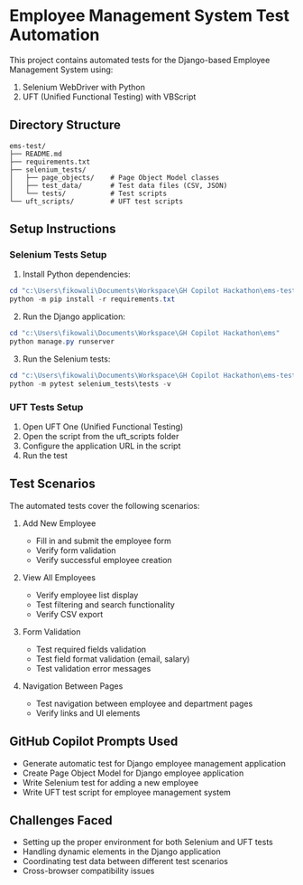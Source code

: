 # Employee Management System Test Automation

This project contains automated tests for the Django-based Employee Management System using:
1. Selenium WebDriver with Python
2. UFT (Unified Functional Testing) with VBScript

## Directory Structure

```
ems-test/
├── README.md
├── requirements.txt
├── selenium_tests/
│   ├── page_objects/    # Page Object Model classes
│   ├── test_data/       # Test data files (CSV, JSON)
│   └── tests/           # Test scripts
└── uft_scripts/         # UFT test scripts
```

## Setup Instructions

### Selenium Tests Setup

1. Install Python dependencies:

```powershell
cd "c:\Users\fikowali\Documents\Workspace\GH Copilot Hackathon\ems-test"
python -m pip install -r requirements.txt
```

2. Run the Django application:

```powershell
cd "c:\Users\fikowali\Documents\Workspace\GH Copilot Hackathon\ems"
python manage.py runserver
```

3. Run the Selenium tests:

```powershell
cd "c:\Users\fikowali\Documents\Workspace\GH Copilot Hackathon\ems-test"
python -m pytest selenium_tests\tests -v
```

### UFT Tests Setup

1. Open UFT One (Unified Functional Testing)
2. Open the script from the uft_scripts folder
3. Configure the application URL in the script
4. Run the test

## Test Scenarios

The automated tests cover the following scenarios:

1. Add New Employee
   - Fill in and submit the employee form
   - Verify form validation
   - Verify successful employee creation

2. View All Employees
   - Verify employee list display
   - Test filtering and search functionality
   - Verify CSV export

3. Form Validation
   - Test required fields validation
   - Test field format validation (email, salary)
   - Test validation error messages

4. Navigation Between Pages
   - Test navigation between employee and department pages
   - Verify links and UI elements

## GitHub Copilot Prompts Used

- Generate automatic test for Django employee management application
- Create Page Object Model for Django employee application
- Write Selenium test for adding a new employee
- Write UFT test script for employee management system

## Challenges Faced

- Setting up the proper environment for both Selenium and UFT tests
- Handling dynamic elements in the Django application
- Coordinating test data between different test scenarios
- Cross-browser compatibility issues
